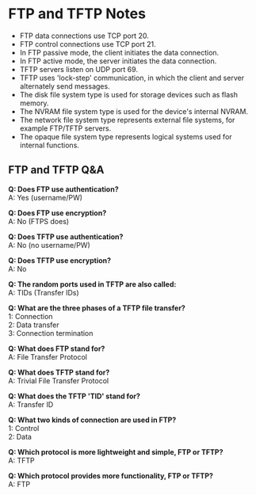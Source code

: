 # FTP and TFTP Notes

- FTP data connections use TCP port 20.  
- FTP control connections use TCP port 21.  
- In FTP passive mode, the client initiates the data connection.  
- In FTP active mode, the server initiates the data connection.  
- TFTP servers listen on UDP port 69.  
- TFTP uses 'lock-step' communication, in which the client and server alternately send messages.  
- The disk file system type is used for storage devices such as flash memory.  
- The NVRAM file system type is used for the device's internal NVRAM.  
- The network file system type represents external file systems, for example FTP/TFTP servers.  
- The opaque file system type represents logical systems used for internal functions.  

## FTP and TFTP Q&A

**Q: Does FTP use authentication?**  
A: Yes (username/PW)

**Q: Does FTP use encryption?**  
A: No (FTPS does)

**Q: Does TFTP use authentication?**  
A: No (no username/PW)

**Q: Does TFTP use encryption?**  
A: No

**Q: The random ports used in TFTP are also called:**  
A: TIDs (Transfer IDs)

**Q: What are the three phases of a TFTP file transfer?**  
1: Connection  
2: Data transfer  
3: Connection termination

**Q: What does FTP stand for?**  
A: File Transfer Protocol

**Q: What does TFTP stand for?**  
A: Trivial File Transfer Protocol

**Q: What does the TFTP 'TID' stand for?**  
A: Transfer ID

**Q: What two kinds of connection are used in FTP?**  
1: Control  
2: Data

**Q: Which protocol is more lightweight and simple, FTP or TFTP?**  
A: TFTP

**Q: Which protocol provides more functionality, FTP or TFTP?**  
A: FTP
